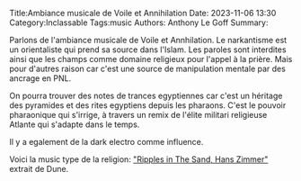 Title:Ambiance musicale de Voile et Annihilation
Date: 2023-11-06 13:30
Category:Inclassable
Tags:music
Authors: Anthony Le Goff
Summary:

Parlons de l'ambiance musicale de Voile et Annhilation. Le narkantisme est un orientaliste qui prend sa source dans l'Islam. Les paroles sont interdites ainsi que les champs comme domaine religieux pour l'appel à la prière. Mais pour d'autres raison car c'est une source de manipulation mentale par des ancrage en PNL. 

On pourra trouver des notes de trances egyptiennes car c'est un héritage des pyramides et des rites egyptiens depuis les pharaons. C'est le pouvoir pharaonique qui s'irrige, à travers un remix de l'élite militari religieuse Atlante qui s'adapte dans le temps. 

Il y a egalement de la dark electro comme influence. 

Voici la music type de la religion: ["Ripples in The Sand, Hans Zimmer"](https://www.youtube.com/watch?v=AgzE2TeXCl0) extrait de Dune. 